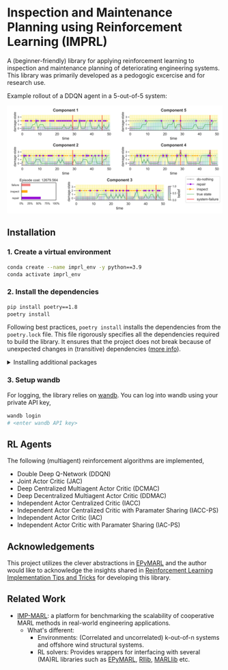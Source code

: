 # Inspection and Maintenance Planning using Reinforcement Learning (IMPRL)

A (beginner-friendly) library for applying reinforcement learning to inspection and maintenance planning of deteriorating engineering systems. This library was primarily developed as a pedogogic excercise and for research use.

Example rollout of a DDQN agent in a 5-out-of-5 system:

![](examples/rollout-hard-5-of-5-DDQN.png)

## Installation

### 1. Create a virtual environment

```bash
conda create --name imprl_env -y python==3.9
conda activate imprl_env
```

### 2. Install the dependencies

```bash
pip install poetry==1.8
poetry install
```

Following best practices, `poetry install` installs the dependencies from the `poetry.lock` file. This file rigorously specifies all the dependencies required to build the library. It ensures that the project does not break because of unexpected changes in (transitive) dependencies ([more info](https://python-poetry.org/docs/basic-usage/#installing-with-poetrylock)).

<details>
<summary>Installing additional packages</summary>

You can them add via `poetry add` ([official docs](https://python-poetry.org/docs/cli/#add)) in the command line. 

For example, to install [Jupyter notebook](https://pypi.org/project/notebook/),

```bash 
# Allow >=7.1.2, <8.0.0 versions
poetry add notebook@^7.1.2
```
This will resolve the package dependencies (and adjust versions of transitive dependencies if necessary) and install the package. If the package dependency cannot be resolved, try to relax the package version and try again.
</details>

### 3. Setup wandb

For logging, the library relies on [wandb](https://wandb.ai). You can log into wandb using your private API key, 

```bash
wandb login
# <enter wandb API key>
```

## RL Agents

The following (multiagent) reinforcement algorithms are implemented,
  - Double Deep Q-Network (DDQN)
  - Joint Actor Critic (JAC)
  - Deep Centralized Multiagent Actor Critic (DCMAC)
  - Deep Decentralized Multiagent Actor Critic (DDMAC)
  - Independent Actor Centralized Critic (IACC)
  - Independent Actor Centralized Critic with Paramater Sharing (IACC-PS)
  - Independent Actor Critic (IAC)
  - Independent Actor Critic with Paramater Sharing (IAC-PS)




## Acknowledgements

This project utilizes the clever abstractions in [EPyMARL](https://github.com/uoe-agents/epymarl) and the author would like to acknowledge the insights shared in [Reinforcement Learning Implementation Tips and Tricks](https://agents.inf.ed.ac.uk/blog/reinforcement-learning-implementation-tricks/) for developing this library.


## Related Work


- [IMP-MARL](https://github.com/moratodpg/imp_marl): a platform for benchmarking the scalability of cooperative MARL methods in real-world engineering applications.
    - What's different: 
        - Environments: (Correlated and uncorrelated) k-out-of-n systems and offshore wind structural systems.
        - RL solvers: Provides wrappers for interfacing with several (MA)RL libraries such as [EPyMARL](https://github.com/uoe-agents/epymarl), [Rllib](imp_marl/imp_wrappers/examples/rllib/rllib_example.py), [MARLlib](imp_marl/imp_wrappers/marllib/marllib_wrap_ma_struct.py) etc.

